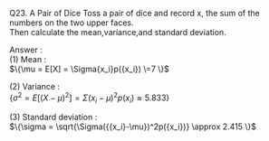 Q23. A Pair of Dice Toss a pair of dice and record x, the sum of the numbers on the two upper faces.  
Then calculate the mean,variance,and standard deviation.

Answer :   
(1) Mean :   
$\{\mu = E[X] = \Sigma{x_i}p({x_i})
\=7
\}$ 

(2) Variance :   
$\{\sigma^2 = E[({X-\mu})^2] =\Sigma({{x_i}-\mu})^2p({x_i})
\approx 5.833
\}$  

(3) Standard deviation :   
$\{\sigma = \sqrt{\Sigma({{x_i}-\mu})^2p({x_i})}
\approx 2.415
\}$

